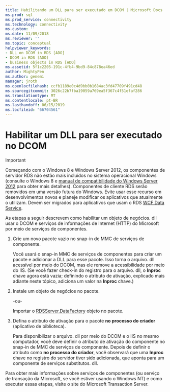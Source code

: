 ```yaml
---
title: Habilitando um DLL para ser executado em DCOM | Microsoft Docs
ms.prod: sql
ms.prod_service: connectivity
ms.technology: connectivity
ms.custom: ''
ms.date: 11/09/2018
ms.reviewer: ''
ms.topic: conceptual
helpviewer_keywords:
- DLL on DCOM in RDS [ADO]
- DCOM in RDS [ADO]
- business objects in RDS [ADO]
ms.assetid: 5f1c2205-191c-4fb4-9bd9-84c878ea46ed
author: MightyPen
ms.author: genemi
manager: jroth
ms.openlocfilehash: ccfb1189e0c4d9bb0b1684ac3fd47709f491cd48
ms.sourcegitcommit: 3026c22b7fba19059a769ea5f367c4f51efaf286
ms.translationtype: MT
ms.contentlocale: pt-BR
ms.lasthandoff: 06/15/2019
ms.locfileid: "66704561"
---
```

# <a name="enabling-a-dll-to-run-on-dcom"></a>Habilitar um DLL para ser executado no DCOM
> [!IMPORTANT]
>  Começando com o Windows 8 e Windows Server 2012, os componentes de servidor RDS não estão mais incluídos no sistema operacional Windows (consulte o Windows 8 e [manual de compatibilidade do Windows Server 2012](https://www.microsoft.com/download/details.aspx?id=27416) para obter mais detalhes). Componentes de cliente RDS serão removidos em uma versão futura do Windows. Evite usar esse recurso em desenvolvimentos novos e planeje modificar os aplicativos que atualmente o utilizam. Devem ser migrados para aplicativos que usam o RDS [WCF Data Service](https://go.microsoft.com/fwlink/?LinkId=199565).  
  
 As etapas a seguir descrevem como habilitar um objeto de negócios. dll usar o DCOM e serviços de informações de Internet (HTTP) do Microsoft por meio de serviços de componentes.  
  
1.  Crie um novo pacote vazio no snap-in de MMC de serviços de componente.  
  
     Você usará o snap-in MMC de serviços de componentes para criar um pacote e adicionar a DLL para esse pacote. Isso torna o arquivo. dll acessível por meio do DCOM, mas ele remove a acessibilidade por meio do IIS. (Se você fazer check-in do registro para o arquivo. dll, o **Inproc** chave agora está vazia; definindo o atributo de ativação, explicado mais adiante neste tópico, adiciona um valor na **Inproc** chave.)  
  
2.  Instale um objeto de negócios no pacote.  
  
     -ou-  
  
     Importar o [RDSServer.DataFactory](../../../ado/reference/rds-api/datafactory-object-rdsserver.md) objeto no pacote.  
  
3.  Defina o atributo de ativação para o pacote **no processo do criador** (aplicativo de biblioteca).  
  
     Para disponibilizar o arquivo. dll por meio do DCOM e o IIS no mesmo computador, você deve definir o atributo de ativação do componente no snap-in de MMC de serviços de componente. Depois de definir o atributo como **no processo do criador**, você observará que uma **Inproc** chave no registro do servidor tiver sido adicionada, que aponta para um componente de serviços substitutos. dll.  
  
 Para obter mais informações sobre serviços de componentes (ou serviço de transação da Microsoft, se você estiver usando o Windows NT) e como executar essas etapas, visite o site do Microsoft Transaction Server.


